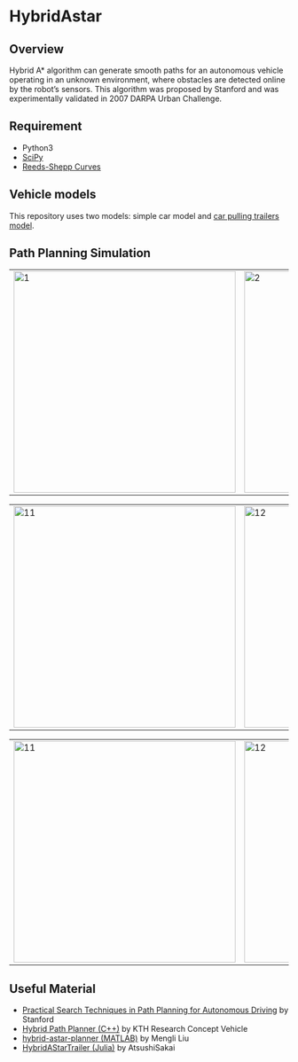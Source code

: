 # HybridAstar
## Overview
Hybrid A* algorithm can generate smooth paths for an autonomous vehicle operating in an unknown environment, where obstacles are detected online by the robot’s sensors. This algorithm was proposed by Stanford and was experimentally validated in 2007 DARPA Urban Challenge.

## Requirement
* Python3
* [SciPy](https://www.scipy.org/)
* [Reeds-Shepp Curves](https://github.com/zhm-real/ReedsSheppCurves)

## Vehicle models
This repository uses two models: simple car model and [car pulling trailers model](http://planning.cs.uiuc.edu/node661.html#77556).

## Path Planning Simulation
<div align=right>
<table>
  <tr>
    <td><img src="https://github.com/zhm-real/HybridAstar/blob/master/gif/hybrid%20Astar-1.gif" alt="1" width="400"/></a></td>
    <td><img src="https://github.com/zhm-real/HybridAstar/blob/master/gif/hybrid%20Astar-2.gif" alt="2" width="400"/></a></td>
  </tr>
</table>
<table>
  <tr>
    <td><img src="https://github.com/zhm-real/HybridAstar/blob/master/gif/hybrid%20Astar-t1.gif" alt="11" width="400"/></a></td>
    <td><img src="https://github.com/zhm-real/HybridAstar/blob/master/gif/hybrid%20Astar-t1.gif" alt="12" width="400"/></a></td>
  </tr>
</table>
<table>
  <tr>
    <td><img src="https://github.com/zhm-real/HybridAstar/blob/master/gif/hybrid%20Astar-t2.gif" alt="11" width="400"/></a></td>
    <td><img src="https://github.com/zhm-real/HybridAstar/blob/master/gif/hybrid%20Astar-t3.gif" alt="12" width="400"/></a></td>
  </tr>
</table>
</div>

## Useful Material
* [Practical Search Techniques in Path Planning for Autonomous Driving](https://ai.stanford.edu/~ddolgov/papers/dolgov_gpp_stair08.pdf) by Stanford
* [Hybrid Path Planner (C++)](https://github.com/karlkurzer/path_planner) by KTH Research Concept Vehicle
* [hybrid-astar-planner (MATLAB)](https://github.com/wanghuohuo0716/hybrid_A_star) by Mengli Liu
* [HybridAStarTrailer (Julia)](https://github.com/AtsushiSakai/HybridAStarTrailer) by AtsushiSakai

